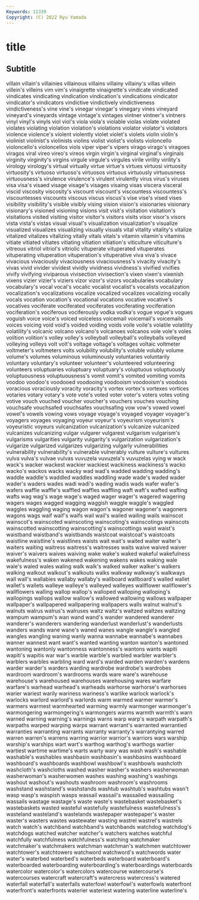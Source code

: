 ```yaml
---
Keywords: 11339
Copyright: (C) 2022 Ryu Yamada
---
```



# title

## Subtitle
villain villain's villainies villainous
villains villainy villainy's villas villein villein's villeins vim vim's vinaigrette
vinaigrette's vindicate vindicated vindicates vindicating vindication vindication's vindications vindicator vindicator's
vindicators vindictive vindictively vindictiveness vindictiveness's vine vine's vinegar vinegar's vinegary
vines vineyard vineyard's vineyards vintage vintage's vintages vintner vintner's vintners
vinyl vinyl's vinyls viol viol's viola viola's violable violas violate
violated violates violating violation violation's violations violator violator's violators violence
violence's violent violently violet violet's violets violin violin's violinist violinist's
violinists violins violist violist's violists violoncello violoncello's violoncellos viols viper
viper's vipers virago virago's viragoes viragos viral vireo vireo's vireos
virgin virgin's virginal virginal's virginals virginity virginity's virgins virgule virgule's
virgules virile virility virility's virology virology's virtual virtually virtue virtue's
virtues virtuosi virtuosity virtuosity's virtuoso virtuoso's virtuosos virtuous virtuously virtuousness
virtuousness's virulence virulence's virulent virulently virus virus's viruses visa visa's
visaed visage visage's visages visaing visas viscera visceral viscid viscosity
viscosity's viscount viscount's viscountess viscountess's viscountesses viscounts viscous viscus viscus's
vise vise's vised vises visibility visibility's visible visibly vising vision
vision's visionaries visionary visionary's visioned visioning visions visit visit's visitation
visitation's visitations visited visiting visitor visitor's visitors visits visor visor's
visors vista vista's vistas visual visual's visualization visualization's visualize visualized
visualizes visualizing visually visuals vital vitality vitality's vitalize vitalized vitalizes
vitalizing vitally vitals vitals's vitamin vitamin's vitamins vitiate vitiated vitiates
vitiating vitiation vitiation's viticulture viticulture's vitreous vitriol vitriol's vitriolic vituperate
vituperated vituperates vituperating vituperation vituperation's vituperative viva viva's vivace vivacious
vivaciously vivaciousness vivaciousness's vivacity vivacity's vivas vivid vivider vividest vividly
vividness vividness's vivified vivifies vivify vivifying viviparous vivisection vivisection's vixen
vixen's vixenish vixens vizier vizier's viziers vizor vizor's vizors vocabularies
vocabulary vocabulary's vocal vocal's vocalic vocalist vocalist's vocalists vocalization vocalization's
vocalizations vocalize vocalized vocalizes vocalizing vocally vocals vocation vocation's vocational
vocations vocative vocative's vocatives vociferate vociferated vociferates vociferating vociferation vociferation's
vociferous vociferously vodka vodka's vogue vogue's vogues voguish voice voice's
voiced voiceless voicemail voicemail's voicemails voices voicing void void's voided
voiding voids voile voile's volatile volatility volatility's volcanic volcano volcano's
volcanoes volcanos vole vole's voles volition volition's volley volley's volleyball
volleyball's volleyballs volleyed volleying volleys volt volt's voltage voltage's voltages
voltaic voltmeter voltmeter's voltmeters volts volubility volubility's voluble volubly volume
volume's volumes voluminous voluminously voluntaries voluntarily voluntary voluntary's volunteer volunteer's
volunteered volunteering volunteers voluptuaries voluptuary voluptuary's voluptuous voluptuously voluptuousness voluptuousness's
vomit vomit's vomited vomiting vomits voodoo voodoo's voodooed voodooing voodooism
voodooism's voodoos voracious voraciously voracity voracity's vortex vortex's vortexes vortices
votaries votary votary's vote vote's voted voter voter's voters votes
voting votive vouch vouched voucher voucher's vouchers vouches vouching vouchsafe
vouchsafed vouchsafes vouchsafing vow vow's vowed vowel vowel's vowels vowing
vows voyage voyage's voyaged voyager voyager's voyagers voyages voyaging voyeur
voyeur's voyeurism voyeurism's voyeuristic voyeurs vulcanization vulcanization's vulcanize vulcanized vulcanizes
vulcanizing vulgar vulgarer vulgarest vulgarism vulgarism's vulgarisms vulgarities vulgarity vulgarity's
vulgarization vulgarization's vulgarize vulgarized vulgarizes vulgarizing vulgarly vulnerabilities vulnerability vulnerability's
vulnerable vulnerably vulture vulture's vultures vulva vulva's vulvae vulvas vuvuzela
vuvuzela's vuvuzelas vying w wack wack's wacker wackest wackier wackiest
wackiness wackiness's wacko wacko's wackos wacks wacky wad wad's wadded
wadding wadding's waddle waddle's waddled waddles waddling wade wade's waded
wader wader's waders wades wadi wadi's wading wadis wads wafer
wafer's wafers waffle waffle's waffled waffles waffling waft waft's wafted
wafting wafts wag wag's wage wage's waged wager wager's wagered
wagering wagers wages wagged wagging waggish waggle waggle's waggled waggles
waggling waging wagon wagon's wagoner wagoner's wagoners wagons wags waif
waif's waifs wail wail's wailed wailing wails wainscot wainscot's wainscoted
wainscoting wainscoting's wainscotings wainscots wainscotted wainscotting wainscotting's wainscottings waist waist's
waistband waistband's waistbands waistcoat waistcoat's waistcoats waistline waistline's waistlines waists
wait wait's waited waiter waiter's waiters waiting waitress waitress's waitresses
waits waive waived waiver waiver's waivers waives waiving wake wake's
waked wakeful wakefulness wakefulness's waken wakened wakening wakens wakes waking
wale wale's waled wales waling walk walk's walked walker walker's
walkers walking walkout walkout's walkouts walks walkway walkway's walkways wall
wall's wallabies wallaby wallaby's wallboard wallboard's walled wallet wallet's wallets
walleye walleye's walleyed walleyes wallflower wallflower's wallflowers walling wallop wallop's
walloped walloping walloping's wallopings wallops wallow wallow's wallowed wallowing wallows
wallpaper wallpaper's wallpapered wallpapering wallpapers walls walnut walnut's walnuts walrus
walrus's walruses waltz waltz's waltzed waltzes waltzing wampum wampum's wan
wand wand's wander wandered wanderer wanderer's wanderers wandering wanderlust wanderlust's
wanderlusts wanders wands wane wane's waned wanes wangle wangle's wangled
wangles wangling waning wanly wanna wannabe wannabe's wannabes wanner wannest
want want's wanted wanting wanton wanton's wantoned wantoning wantonly wantonness
wantonness's wantons wants wapiti wapiti's wapitis war war's warble warble's
warbled warbler warbler's warblers warbles warbling ward ward's warded warden
warden's wardens warder warder's warders warding wardrobe wardrobe's wardrobes wardroom
wardroom's wardrooms wards ware ware's warehouse warehouse's warehoused warehouses warehousing
wares warfare warfare's warhead warhead's warheads warhorse warhorse's warhorses warier
wariest warily wariness wariness's warlike warlock warlock's warlocks warlord warlord's
warlords warm warmed warmer warmer's warmers warmest warmhearted warming warmly
warmonger warmonger's warmongering warmongering's warmongers warms warmth warmth's warn warned
warning warning's warnings warns warp warp's warpath warpath's warpaths warped
warping warps warrant warrant's warranted warrantied warranties warranting warrants warranty
warranty's warrantying warred warren warren's warrens warring warrior warrior's warriors
wars warship warship's warships wart wart's warthog warthog's warthogs wartier
wartiest wartime wartime's warts warty wary was wash wash's washable
washable's washables washbasin washbasin's washbasins washboard washboard's washboards washbowl washbowl's
washbowls washcloth washcloth's washcloths washed washer washer's washers washerwoman washerwoman's
washerwomen washes washing washing's washings washout washout's washouts washroom washroom's
washrooms washstand washstand's washstands washtub washtub's washtubs wasn't wasp wasp's
waspish wasps wassail wassail's wassailed wassailing wassails wastage wastage's waste
waste's wastebasket wastebasket's wastebaskets wasted wasteful wastefully wastefulness wastefulness's wasteland
wasteland's wastelands wastepaper wastepaper's waster waster's wasters wastes wastewater wasting
wastrel wastrel's wastrels watch watch's watchband watchband's watchbands watchdog watchdog's
watchdogs watched watcher watcher's watchers watches watchful watchfully watchfulness watchfulness's
watching watchmaker watchmaker's watchmakers watchman watchman's watchmen watchtower watchtower's watchtowers
watchword watchword's watchwords water water's waterbed waterbed's waterbeds waterboard waterboard's
waterboarded waterboarding waterboarding's waterboardings waterboards watercolor watercolor's watercolors watercourse watercourse's
watercourses watercraft watercraft's watercress watercress's watered waterfall waterfall's waterfalls waterfowl
waterfowl's waterfowls waterfront waterfront's waterfronts waterier wateriest watering waterline waterline's
